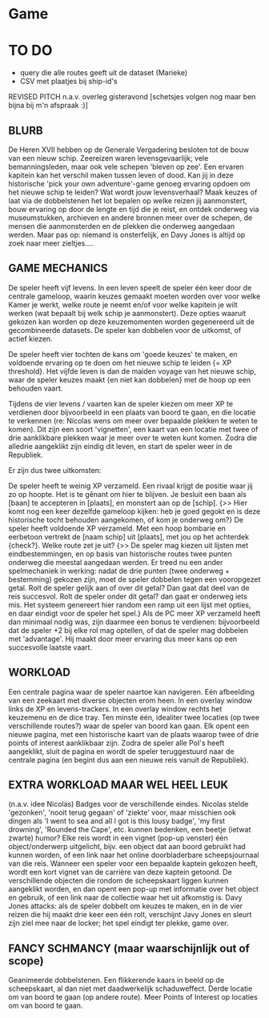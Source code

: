 # Game

# TO DO

- query die alle routes geeft uit de dataset (Marieke)
- CSV met plaatjes bij ship-id's



REVISED PITCH n.a.v. overleg gisteravond [schetsjes volgen nog maar ben bijna bij m'n afspraak :)]

## BLURB
De Heren XVII hebben op de Generale Vergadering besloten tot de bouw van een nieuw schip. Zeereizen waren levensgevaarlijk; vele bemanningsleden, maar ook vele schepen 'bleven op zee'. Een ervaren kapitein kan het verschil maken tussen leven of dood. Kan jij in deze historische 'pick your own adventure'-game genoeg ervaring opdoen om het nieuwe schip te leiden? Wat wordt jouw levensverhaal? Maak keuzes of laat via de dobbelstenen het lot bepalen op welke reizen jij aanmonstert, bouw ervaring op door de lengte en tijd die je reist, en ontdek onderweg via museumstukken, archieven en andere bronnen meer over de schepen, de mensen die aanmonsterden en de plekken die onderweg aangedaan werden. Maar pas op: niemand is onsterfelijk, en Davy Jones is altijd op zoek naar meer zieltjes....

## GAME MECHANICS
De speler heeft vijf levens. In een leven speelt de speler één keer door de centrale gameloop, waarin keuzes gemaakt moeten worden over voor welke Kamer je werkt, welke route je neemt en/of voor welke kapitein je wilt werken (wat bepaalt bij welk schip je aanmonstert). Deze opties waaruit gekozen kan worden op deze keuzemomenten worden gegenereerd uit de gecombineerde datasets. De speler kan dobbelen voor de uitkomst, of actief kiezen.

De speler heeft vier tochten de kans om 'goede keuzes' te maken, en voldoende ervaring op te doen om het nieuwe schip te leiden {= XP threshold}. Het vijfde leven is dan de maiden voyage van het nieuwe schip, waar de speler keuzes maakt {en niet kan dobbelen} met de hoop op een behouden vaart.

Tijdens de vier levens / vaarten kan de speler kiezen om meer XP te verdienen door bijvoorbeeld in een plaats van boord te gaan, en die locatie te verkennen (re: Nicolas wens om meer over bepaalde plekken te weten te komen). Dit zijn een soort 'vignetten', een kaart van een locatie met twee of drie aanklikbare plekken waar je meer over te weten kunt komen. Zodra die alledrie aangeklikt zijn eindig dit leven, en start de speler weer in de Republiek.

Er zijn dus twee uitkomsten:

De speler heeft te weinig XP verzameld. Een rivaal krijgt de positie waar jij zo op hoopte. Het is te gênant om hier te blijven. Je besluit een baan als [baan] te accepteren in [plaats], en monstert aan op de [schip]. {>> Hier komt nog een keer dezelfde gameloop kijken: heb je goed gegokt en is deze historische tocht behouden aangekomen, of kom je onderweg om?}
De speler heeft voldoende XP verzameld. Met een hoop bombarie en eerbetoon vertrekt de [naam schip] uit [plaats], met jou op het achterdek {check?}. Welke route zet je uit? {>> De speler mag kiezen uit lijsten met eindbestemmingen, en op basis van historische routes twee punten onderweg die meestal aangedaan werden. Er treed nu een ander spelmechaniek in werking: nadat de drie punten (twee onderweg + bestemming) gekozen zijn, moet de speler dobbelen tegen een vooropgezet getal. Rolt de speler gelijk aan of over dit getal? Dan gaat dat deel van de reis succesvol. Rolt de speler onder dit getal? dan gaat er onderweg iets mis. Het systeem genereert hier random een ramp uit een lijst met opties, en daar eindigt voor de speler het spel.} Als de PC meer XP verzameld heeft dan minimaal nodig was, zijn daarmee een bonus te verdienen: bijvoorbeeld dat de speler +2 bij elke rol mag optellen, of dat de speler mag dobbelen met 'advantage'. Hij maakt door meer ervaring dus meer kans op een succesvolle laatste vaart.

## WORKLOAD

Een centrale pagina waar de speler naartoe kan navigeren. Eén afbeelding van een zeekaart met diverse objecten erom heen. In een overlay window links de XP en levens-trackers. In een overlay window rechts het keuzemenu en de dice tray.
Ten minste één, idealiter twee locaties (op twee verschillende routes?) waar de speler van boord kan gaan. Elk opent een nieuwe pagina, met een historische kaart van de plaats waarop twee of drie points of interest aanklikbaar zijn. Zodra de speler alle PoI's heeft aangeklikt, sluit de pagina en wordt de speler teruggestuurd naar de centrale pagina (en begint dus aan een nieuwe reis
vanuit de Republiek).

## EXTRA WORKLOAD MAAR WEL HEEL LEUK

(n.a.v. idee Nicolas) Badges voor de verschillende eindes. Nicolas stelde 'gezonken', 'nooit terug gegaan' of 'ziekte' voor, maar misschien ook dingen als 'I went to sea and all I got is this lousy badge', 'my first drowning', 'Rounded the Cape', etc. kunnen bedenken, een beetje (ietwat zwarte) humor?
Elke reis wordt in een vignet (pop-up venster) één object/onderwerp uitgelicht, bijv. een object dat aan boord gebruikt had kunnen worden, of een link naar het online doorbladerbare scheepsjournaal van die reis.
Wanneer een speler voor een bepaalde kaptein gekozen heeft, wordt een kort vignet van de carrière van deze kaptein getoond.
De verschillende objecten die rondom de scheepskaart liggen kunnen aangeklikt worden, en dan opent een pop-up met informatie over het object en gebruik, of een link naar de collectie waar het uit afkomstig is.
Davy Jones attacks: als de speler dobbelt om keuzes te maken, en in de vier reizen die hij maakt drie keer een één rolt, verschijnt Javy Jones en sleurt zijn ziel mee naar de locker; het spel eindigt ter plekke, game over.


## FANCY SCHMANCY (maar waarschijnlijk out of scope)

Geanimeerde dobbelstenen.
Een flikkerende kaars in beeld op de scheepskaart, al dan niet met daadwerkelijk schaduweffect.
Derde locatie om van boord te gaan (op andere route).
Meer Points of Interest op locaties om van boord te gaan.
